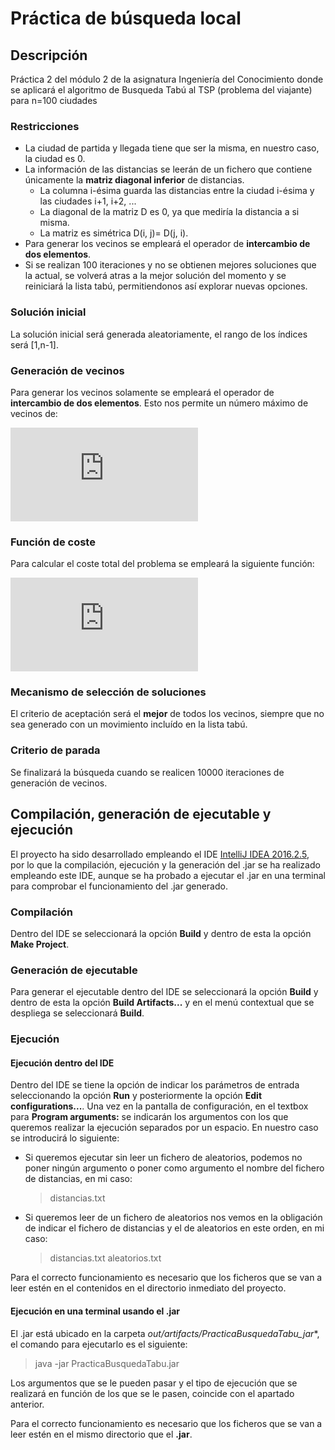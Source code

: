 # Práctica de búsqueda local
## Descripción
Práctica 2 del módulo 2 de la asignatura Ingeniería del Conocimiento donde se aplicará el algoritmo de Busqueda Tabú al TSP (problema del viajante) para n=100 ciudades

### Restricciones
- La ciudad de partida y llegada tiene que ser la misma, en nuestro caso, la ciudad es 0.
- La información de las distancias se leerán de un fichero que contiene únicamente la **matriz diagonal inferior** de distancias.
  - La columna i-ésima guarda las distancias entre la ciudad i-ésima y las ciudades i+1, i+2, ...
  - La diagonal de la matriz D es 0, ya que mediría la distancia a si misma.
  - La matriz es simétrica D(i, j)= D(j, i).
- Para generar los vecinos se empleará el operador de **intercambio de dos elementos**.
- Si se realizan 100 iteraciones y no se obtienen mejores soluciones que la actual, se volverá atras a la mejor solución del momento y se reiniciará la lista tabú, permitiendonos así explorar nuevas opciones.

### Solución inicial
La solución inicial será generada aleatoriamente, el rango de los índices será [1,n-1].

### Generación de vecinos
Para generar los vecinos solamente se empleará el operador de **intercambio de dos elementos**. Esto nos permite un número máximo de vecinos de:

![Máximo de Vecinos1](http://latex.codecogs.com/gif.latex?%5Csum_%7Bi%3D1%7D%5E%7Bn-2%7Di%3D%5Cfrac%7B%28n-1%29*%28n-2%29%7D%7B2%7D)

### Función de coste
Para calcular el coste total del problema se empleará la siguiente función:

![Función de coste](http://latex.codecogs.com/gif.latex?C%28S%29%3D%20D%280%2C%20S%5B0%5D%29%20&plus;%20%5Csum_%7Bi%3D1%7D%5E%7Bn-2%7D&plus;D%28S%5Bi-1%5D%2CS%5Bi%5D%29%20&plus;%20D%28S%5Bn-2%5D%2C0%29)

### Mecanismo de selección de soluciones
El criterio de aceptación será el **mejor** de todos los vecinos, siempre que no sea generado con un movimiento incluído en la lista tabú.

### Criterio de parada
Se finalizará la búsqueda cuando se realicen 10000 iteraciones de generación de vecinos.

## Compilación, generación de ejecutable y ejecución
El proyecto ha sido desarrollado empleando el IDE [IntelliJ IDEA 2016.2.5](https://www.jetbrains.com/idea/), por lo que la compilación, ejecución y la generación del .jar se ha realizado empleando este IDE, aunque se ha probado a ejecutar el .jar en una terminal para comprobar el funcionamiento del .jar generado.

### Compilación
Dentro del IDE se seleccionará la opción **Build** y dentro de esta la opción **Make Project**.

### Generación de ejecutable
Para generar el ejecutable dentro del IDE se seleccionará la opción **Build** y dentro de esta la opción **Build Artifacts...** y en el menú contextual que se despliega se seleccionará **Build**.

### Ejecución
#### Ejecución dentro del IDE
Dentro del IDE se tiene la opción de indicar los parámetros de entrada seleccionando la opción **Run** y posteriormente la opción **Edit configurations...**. Una vez en la pantalla de configuración, en el textbox para **Program arguments:** se indicarán los argumentos con los que queremos realizar la ejecución separados por un espacio. En nuestro caso se introducirá lo siguiente:
- Si queremos ejecutar sin leer un fichero de aleatorios, podemos no poner ningún argumento o poner como argumento el nombre del fichero de distancias, en mi caso:
  > distancias.txt
- Si queremos leer de un fichero de aleatorios nos vemos en la obligación de indicar el fichero de distancias y el de aleatorios en este orden, en mi caso:
  > distancias.txt aleatorios.txt

Para el correcto funcionamiento es necesario que los ficheros que se van a leer estén en el contenidos en el directorio inmediato del proyecto.

#### Ejecución en una terminal usando el .jar
El .jar está ubicado en la carpeta *out/artifacts/PracticaBusquedaTabu_jar**, el comando para ejecutarlo es el siguiente:

> java -jar PracticaBusquedaTabu.jar

Los argumentos que se le pueden pasar y el tipo de ejecución que se realizará en función de los que se le pasen, coincide con el apartado anterior.

Para el correcto funcionamiento es necesario que los ficheros que se van a leer estén en el mismo directorio que el **.jar**.
